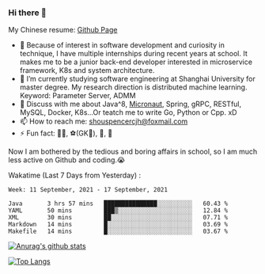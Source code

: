 ### Hi there 👋

My Chinese resume: [Github Page](https://spencercjh.github.io/resume/)

- 🔭 Because of interest in software development and curiosity in technique, I have multiple internships during recent years at school. It makes me to be a junior back-end developer interested in microservice framework, K8s and system architecture.
- 🌱 I’m currently studying software engineering at Shanghai University for master degree. My research direction is distributed machine learning. Keyword: Parameter Server, ADMM
- 💬 Discuss with me about Java^8, [Micronaut](http://micronaut.io/), Spring, gRPC, RESTful, MySQL, Docker, K8s...Or teatch me to write Go, Python or Cpp. xD
- 📫 How to reach me: shouspencercjh@foxmail.com
- ⚡ Fun fact: 🚴‍♂️, ⚽(GK🥅), 🏓, 🏸

Now I am bothered by the tedious and boring affairs in school, so I am much less active on Github and coding.😭

Wakatime (Last 7 Days from Yesterday) :

<!--START_SECTION:waka-->
```text
Week: 11 September, 2021 - 17 September, 2021

Java       3 hrs 57 mins   ███████████████░░░░░░░░░░   60.43 % 
YAML       50 mins         ███▒░░░░░░░░░░░░░░░░░░░░░   12.84 % 
XML        30 mins         ██░░░░░░░░░░░░░░░░░░░░░░░   07.71 % 
Markdown   14 mins         █░░░░░░░░░░░░░░░░░░░░░░░░   03.69 % 
Makefile   14 mins         █░░░░░░░░░░░░░░░░░░░░░░░░   03.67 % 
```
<!--END_SECTION:waka-->

[![Anurag's github stats](https://github-readme-stats.vercel.app/api?username=spencercjh&theme=tokyonight&show_icons=true)](https://github.com/anuraghazra/github-readme-stats)

[![Top Langs](https://github-readme-stats.vercel.app/api/top-langs/?username=spencercjh&layout=compact&theme=tokyonight)](https://github.com/anuraghazra/github-readme-stats)
